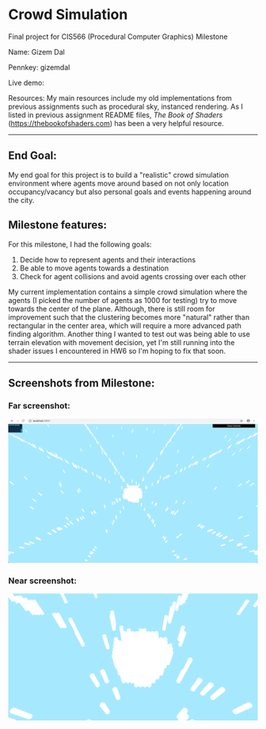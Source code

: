 # Crowd Simulation
Final project for CIS566 (Procedural Computer Graphics) Milestone

Name: Gizem Dal

Pennkey: gizemdal

Live demo:

Resources: My main resources include my old implementations from previous assignments such as procedural sky, instanced rendering. As I listed in previous assignment README files, _The Book of Shaders_ (https://thebookofshaders.com) has been a very helpful resource.

-----

## End Goal:
My end goal for this project is to build a "realistic" crowd simulation environment where agents move around based on not only location occupancy/vacancy but also personal goals and events happening around the city.

## Milestone features:
For this milestone, I had the following goals:
1) Decide how to represent agents and their interactions
2) Be able to move agents towards a destination
3) Check for agent collisions and avoid agents crossing over each other

My current implementation contains a simple crowd simulation where the agents (I picked the number of agents as 1000 for testing) try to move towards the center of the plane. Although, there is still room for improvement such that the clustering becomes more "natural" rather than rectangular in the center area, which will require a more advanced path finding algorithm. Another thing I wanted to test out was being able to use terrain elevation with movement decision, yet I'm still running into the shader issues I encountered in HW6 so I'm hoping to fix that soon.

-----

## Screenshots from Milestone:

### Far screenshot:

![](progress/far.png)

### Near screenshot:

![](progress/near.png)
